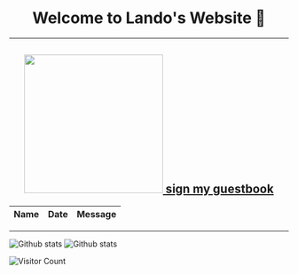 
<div align="center">
<h1>Welcome to Lando's Website 👋</h1>
</div>
<hr>

<div align="center">
<h2>
<a href="https://github.com/landonr/landonr/issues/1#issuecomment-new">
<img width=250 src="https://user-images.githubusercontent.com/2607659/229271115-fb199174-3ff9-4d43-8ef7-f9ddfb508e13.gif"/>
sign my guestbook
</a>
</h2>


<!-- Guestbook -->
| Name | Date | Message |
|---|---|---|

<!-- /Guestbook -->

</div>
<hr>

<picture>
  <source media="(prefers-color-scheme: dark)" srcset="https://github-readme-stats.vercel.app/api?username=landonr&count_private=true&show_icons=true&theme=dark">
  <source media="(prefers-color-scheme: light)" srcset="https://github-readme-stats.vercel.app/api?username=landonr&count_private=true&show_icons=true&theme=light">
  <img alt="Github stats">
</picture>

<picture>
  <source media="(prefers-color-scheme: dark)" srcset="https://github-readme-stats.vercel.app/api/pin?username=landonr&repo=homeThing&count_private=true&show_icons=true&theme=dark">
  <img alt="Github stats">
  <source media="(prefers-color-scheme: light)" srcset="https://github-readme-stats.vercel.app/api/pin?username=landonr&repo=homeThing&count_private=true&show_icons=true&theme=light">
</picture>

![Visitor Count](https://profile-counter.glitch.me/landonr/count.svg)

<!--
**landonr/landonr** is a ✨ _special_ ✨ repository because its `README.md` (this file) appears on your GitHub profile.

Here are some ideas to get you started:

- 🔭 I’m currently working on ...
- 🌱 I’m currently learning ...
- 👯 I’m looking to collaborate on ...
- 🤔 I’m looking for help with ...
- 💬 Ask me about ...
- 📫 How to reach me: ...
- 😄 Pronouns: ...
- ⚡ Fun fact: ...
-->
